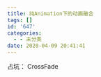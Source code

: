 ```yaml
---
title: 纯Animation下的动画融合
tags: []
id: '647'
categories:
  - - 未分类
date: 2020-04-09 20:41:41
---
```


占坑： CrossFade